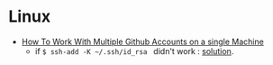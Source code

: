 # Linux 

- [How To Work With Multiple Github Accounts on a single Machine](https://gist.github.com/rahularity/86da20fe3858e6b311de068201d279e3)
  - if `$ ssh-add -K ~/.ssh/id_rsa ` didn't work : [solution](https://stackoverflow.com/a/66350907).
